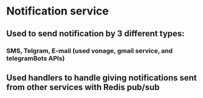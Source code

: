 # Notification service

## Used to send notification by 3 different types:
### SMS, Telgram, E-mail (used vonage, gmail service, and telegramBots APIs)

## Used handlers to handle giving notifications sent from other services with Redis pub/sub
